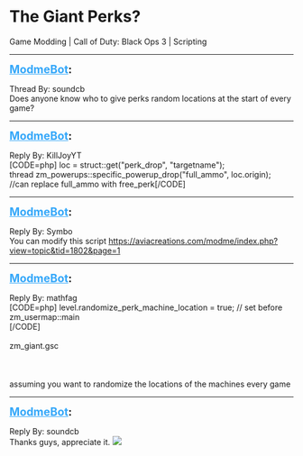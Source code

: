 # The Giant Perks?
Game Modding | Call of Duty: Black Ops 3 | Scripting

---
<strong style="font-size: 1.4em;"><span style="text-decoration: underline;text-decoration-color: #34a7f9;"><span style="color:#34a7f9;">ModmeBot</span></span>:</strong>

<p>Thread By: soundcb<br />Does anyone know who to give perks random locations at the start of every game?</p>

---
<strong style="font-size: 1.4em;"><span style="text-decoration: underline;text-decoration-color: #34a7f9;"><span style="color:#34a7f9;">ModmeBot</span></span>:</strong>

<p>Reply By: KillJoyYT<br />[CODE=php]		loc = struct::get(&quot;perk_drop&quot;, &quot;targetname&quot;);<br />	thread zm_powerups::specific_powerup_drop(&quot;full_ammo&quot;, loc.origin);<br />//can replace full_ammo with free_perk[/CODE]</p>

---
<strong style="font-size: 1.4em;"><span style="text-decoration: underline;text-decoration-color: #34a7f9;"><span style="color:#34a7f9;">ModmeBot</span></span>:</strong>

<p>Reply By: Symbo<br />You can modify this script <a href="https://aviacreations.com/modme/index.php?view=topic&tid=1802&page=1">https://aviacreations.com/modme/index.php?view=topic&amp;tid=1802&amp;page=1</a></p>

---
<strong style="font-size: 1.4em;"><span style="text-decoration: underline;text-decoration-color: #34a7f9;"><span style="color:#34a7f9;">ModmeBot</span></span>:</strong>

<p>Reply By: mathfag<br />[CODE=php]	level.randomize_perk_machine_location = true; // set before zm_usermap::main <br />[/CODE]<br /> <br />zm_giant.gsc<br /> <br /> <br /> <br />assuming you want to randomize the locations of the machines every game</p>

---
<strong style="font-size: 1.4em;"><span style="text-decoration: underline;text-decoration-color: #34a7f9;"><span style="color:#34a7f9;">ModmeBot</span></span>:</strong>

<p>Reply By: soundcb<br />Thanks guys, appreciate it. <img style="max-width: 500px;" src="https://modme.co/emoticons/smile.png"></p>
